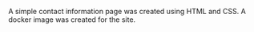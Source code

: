 A simple contact information page was created using HTML and CSS. A docker image was created for the site.
